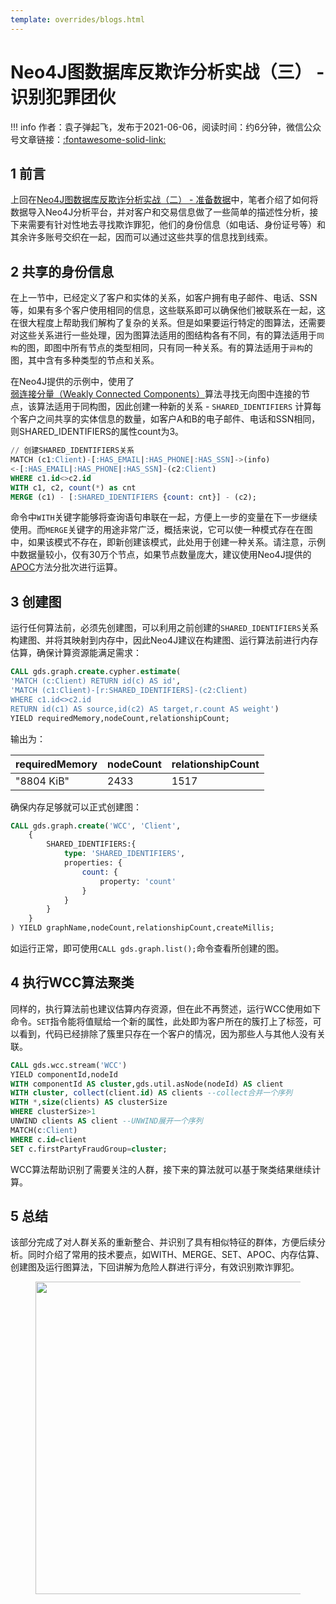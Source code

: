 ```yaml
---
template: overrides/blogs.html
---
```


# Neo4J图数据库反欺诈分析实战（三） - 识别犯罪团伙

!!! info
    作者：袁子弹起飞，发布于2021-06-06，阅读时间：约6分钟，微信公众号文章链接：[:fontawesome-solid-link:]( )

## 1 前言

上回在[Neo4J图数据库反欺诈分析实战（二） - 准备数据](https://mp.weixin.qq.com/s?__biz=MzI4Mjk3NzgxOQ==&mid=2247485256&idx=1&sn=0d87a1d090f7282f85f3d2395372c8ed&chksm=eb90f43cdce77d2af75e6313e945a83f2309743e7e7e0855c99d9ecece6f3d24f3ad06ae80a4&token=771475859&lang=zh_CN#rd)中，笔者介绍了如何将数据导入Neo4J分析平台，并对客户和交易信息做了一些简单的描述性分析，接下来需要有针对性地去寻找欺诈罪犯，他们的身份信息（如电话、身份证号等）和其余许多账号交织在一起，因而可以通过这些共享的信息找到线索。

## 2 共享的身份信息

在上一节中，已经定义了客户和实体的关系，如客户拥有电子邮件、电话、SSN等，如果有多个客户使用相同的信息，这些联系即可以确保他们被联系在一起，这在很大程度上帮助我们解构了复杂的关系。但是如果要运行特定的图算法，还需要对这些关系进行一些处理，因为图算法适用的图结构各有不同，有的算法适用于`同构`的图，即图中所有节点的类型相同，只有同一种关系。有的算法适用于`异构`的图，其中含有多种类型的节点和关系。

在Neo4J提供的示例中，使用了[弱连接分量（Weakly Connected Components）](https://neo4j.com/docs/graph-data-science/current/algorithms/wcc/ 'Weakly Connected Components')算法寻找无向图中连接的节点，该算法适用于同构图，因此创建一种新的关系 - `SHARED_IDENTIFIERS` 计算每个客户之间共享的实体信息的数量，如客户A和B的电子邮件、电话和SSN相同，则SHARED_IDENTIFIERS的属性count为3。

```sql
// 创建SHARED_IDENTIFIERS关系
MATCH (c1:Client)-[:HAS_EMAIL|:HAS_PHONE|:HAS_SSN]->(info)
<-[:HAS_EMAIL|:HAS_PHONE|:HAS_SSN]-(c2:Client)
WHERE c1.id<>c2.id
WITH c1, c2, count(*) as cnt
MERGE (c1) - [:SHARED_IDENTIFIERS {count: cnt}] - (c2);
```

命令中`WITH`关键字能够将查询语句串联在一起，方便上一步的变量在下一步继续使用。而`MERGE`关键字的用途非常广泛，概括来说，它可以使一种模式存在在图中，如果该模式不存在，即新创建该模式，此处用于创建一种关系。请注意，示例中数据量较小，仅有30万个节点，如果节点数量庞大，建议使用Neo4J提供的[APOC](https://neo4j.com/labs/apoc/4.2/overview/apoc.periodic/apoc.periodic.iterate/ 'apoc.periodic.iterate')方法分批次进行运算。

## 3 创建图

运行任何算法前，必须先创建图，可以利用之前创建的`SHARED_IDENTIFIERS`关系构建图、并将其映射到内存中，因此Neo4J建议在构建图、运行算法前进行内存估算，确保计算资源能满足需求：

```sql
CALL gds.graph.create.cypher.estimate(
'MATCH (c:Client) RETURN id(c) AS id',
'MATCH (c1:Client)-[r:SHARED_IDENTIFIERS]-(c2:Client)
WHERE c1.id<>c2.id
RETURN id(c1) AS source,id(c2) AS target,r.count AS weight')
YIELD requiredMemory,nodeCount,relationshipCount;
```

输出为：

| requiredMemory | nodeCount | relationshipCount |
|---|---|---|
| "8804 KiB" | 2433 | 1517 |

确保内存足够就可以正式创建图：

```sql
CALL gds.graph.create('WCC', 'Client',
	{
    	SHARED_IDENTIFIERS:{
        	type: 'SHARED_IDENTIFIERS',
        	properties: {
            	count: {
                	property: 'count'
                }
            }
        }
	}
) YIELD graphName,nodeCount,relationshipCount,createMillis;
```

如运行正常，即可使用`CALL gds.graph.list();`命令查看所创建的图。

## 4 执行WCC算法聚类

同样的，执行算法前也建议估算内存资源，但在此不再赘述，运行WCC使用如下命令。`SET`指令能将值赋给一个新的属性，此处即为客户所在的簇打上了标签，可以看到，代码已经排除了簇里只存在一个客户的情况，因为那些人与其他人没有关联。

```sql
CALL gds.wcc.stream('WCC')
YIELD componentId,nodeId
WITH componentId AS cluster,gds.util.asNode(nodeId) AS client
WITH cluster, collect(client.id) AS clients --collect合并一个序列
WITH *,size(clients) AS clusterSize
WHERE clusterSize>1
UNWIND clients AS client --UNWIND展开一个序列
MATCH(c:Client)
WHERE c.id=client
SET c.firstPartyFraudGroup=cluster;
```

WCC算法帮助识别了需要关注的人群，接下来的算法就可以基于聚类结果继续计算。

## 5 总结

该部分完成了对人群关系的重新整合、并识别了具有相似特征的群体，方便后续分析。同时介绍了常用的技术要点，如WITH、MERGE、SET、APOC、内存估算、创建图及运行图算法，下回讲解为危险人群进行评分，有效识别欺诈罪犯。

<figure>
  <img src="https://cdn.jsdelivr.net/gh/BulletTech2021/Pics/2021-6-14/1623639526512-1080P%20(Full%20HD)%20-%20Tail%20Pic.png" width="500" />
</figure>
